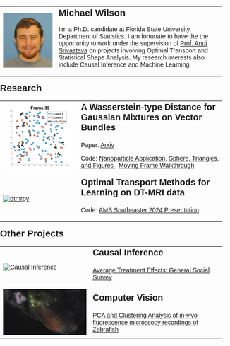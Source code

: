 <html>
<head>
	<title>My Personal Webpage</title>
	<style>
		body {
			font-family: Arial, sans-serif;
			margin: 0;
			padding: 0;
		}
		header {
			background-color: #333;
			color: #fff;
			padding: 20px;
			text-align: center;
		}
		h1 {
			margin: 0;
			font-size: 36px;
		}
		section {
			margin: 20px auto;
			max-width: 600px;
			padding: 20px;
		}
		h2 {
			margin-top: 0;
		}
		h3 {
			margin-top: 0;
			font-size: 20px;
		}
  		table, th, tr, td {
		  border: 0px solid black;
		  border-collapse: collapse;
		}
	</style>
</head>
<body>
		<table>
		<tr>
 		<td  style="width: 25%"><img src="me.JPG" alt="Picture" ></td> 
		<td  style="width: 75%">		
			<h2> Michael Wilson</h2>
<!-- 			<p><a href="link1">link</a>-<a href="link1">link</a>-<a href="link1">link</a>-<a href="link1">link</a> </p> -->
			<p>I'm a Ph.D. candidate at Florida State University, Department of Statistics. I am fortunate to have the the opportunity to work under the supervision of <a href="https://anujsrivastava.com/">Prof. Anuj Srivastava</a> on projects involving Optimal Transport and Statistical Shape Analysis. My research interests also include Causal Inference and Machine Learning.</p>
		</td> 
		</tr>
		</table>
<!-- 	</section> -->

<h2>Research</h2>
<table>
   <tr>
    <td style="width: 35%; margin-top: 0"><a href="https://github.com/mwilson221/A-Wasserstein-type-Distance-for-Gaussian-Mixtures-on-Vector-Bundles"><img src="images_39.png" alt="Wasserstein-type Distance for Gaussian Mixtures on Vector Bundles"></a></td> 
<td style="width: 65%; margin-top: 0">
		<h3>A Wasserstein-type Distance for Gaussian Mixtures on Vector Bundles</h3>
			<p> Paper: <a href="https://arxiv.org/abs/2311.16988" target="_blank" rel="noopener noreferrer"> Arxiv </a></p>
			<p> Code: <a href="https://github.com/mwilson221/A-Wasserstein-type-Distance-for-Gaussian-Mixtures-on-Vector-Bundles/blob/main/Nanoparticles/Applications.ipynb">Nanoparticle Application</a>, <a href="https://github.com/mwilson221/A-Wasserstein-type-Distance-for-Gaussian-Mixtures-on-Vector-Bundles/blob/main/Other/Plots.ipynb"> Sphere, Triangles, and Figures </a>,  <a href="https://github.com/mwilson221/A-Wasserstein-type-Distance-for-Gaussian-Mixtures-on-Vector-Bundles/blob/main/Other/moving_frame_walkthrough.ipynb"> Moving Frame Walkthrough</a></p>
</td>      
  </tr>  
  <tr>
    <td style="width: 35%"><a href="https://github.com/mwilson221/dtmrpy"><img src="https://raw.githubusercontent.com/MichaelWilson01/michaelwilson01.github.io/main/Optimal_transport.gif" img alt="dtmrpy"></a></td>
    <td style="width: 65%; margin-top: 0">
	    <h3>Optimal Transport Methods for Learning on DT-MRI data </h3>
	    <p>Code: <a href="https://github.com/mwilson221/dtmrpy/blob/main/wilson-1.pdf">AMS Southeaster 2024 Presentation </a></p> </td>
  </tr>
</table>

  <h2>Other Projects</h2>
  <table>
  <tr>
    <td><a href="https://github.com/mwilson221/Side-Projects/tree/main/Causal%20Inference"><img src="blank.jpg" alt="Causal Inference"></a></td>
    <td><h3>Causal Inference</h3><p><a href="https://github.com/mwilson221/Causal-Inference/blob/main/ATE/General_Social_Survey.ipynb"> Average Treatment Effects: General Social Survey </a></p></td>
  </tr> 
<!--   <tr>
    <td><a href="https://github.com/mwilson221/"><img src="blank.jpg" alt="Machine Learning"></a></td>
    <td><h3>Machine Learning</h3><p><a href="https://github.com/MichaelWilson01/"></a></p></td>
</tr> -->
  <tr>
    <td><a href="https://github.com/mwilson221/mwilson221.github.io"><img src="Zebrafish pixel clusters.jpg" alt="Computer Vision Projects"></a></td>
    <td> <h3>Computer Vision</h3>
	   <a href="https://github.com/mwilson221/mwilson221.github.io/blob/main/Files/Undergraduate%20projects/Applications%20of%20PCA%20and%20Clustering%20to%20calcium%20imaging%20recordings.pdf"> PCA and Clustering Analysis of in-vivo fluorescence microscopy recordings of Zebrafish</a>
    </td>
  </tr>
  </table>
  




 



			









